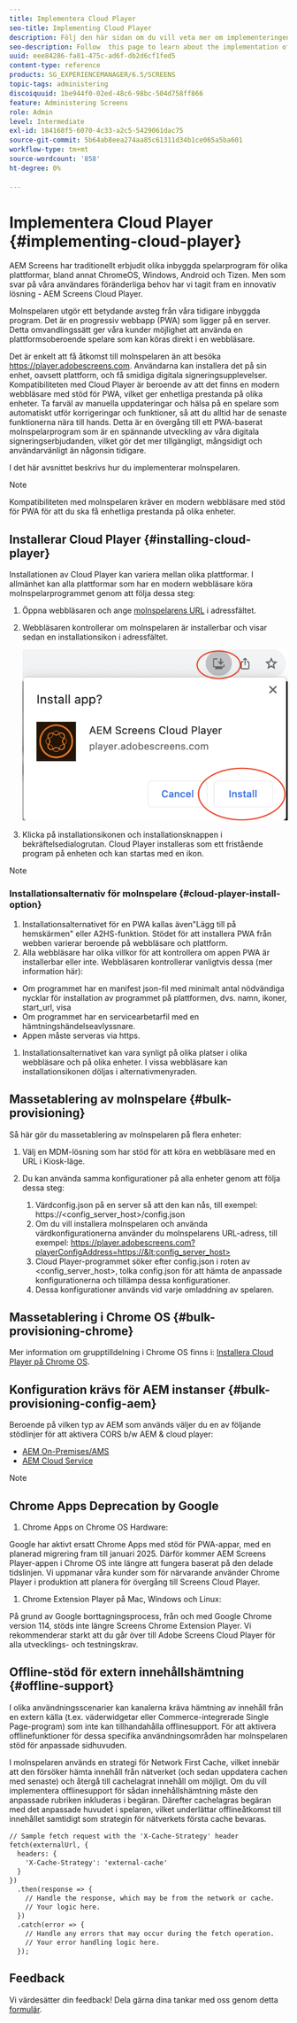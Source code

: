 ```yaml
---
title: Implementera Cloud Player
seo-title: Implementing Cloud Player
description: Följ den här sidan om du vill veta mer om implementeringen av Cloud Player.
seo-description: Follow  this page to learn about the implementation of the Cloud Player.
uuid: eee84286-fa81-475c-ad6f-db2d6cf1fed5
content-type: reference
products: SG_EXPERIENCEMANAGER/6.5/SCREENS
topic-tags: administering
discoiquuid: 1be944f0-02ed-48c6-98bc-504d758ff866
feature: Administering Screens
role: Admin
level: Intermediate
exl-id: 184168f5-6070-4c33-a2c5-5429061dac75
source-git-commit: 5b64ab8eea274aa85c61311d34b1ce065a5ba601
workflow-type: tm+mt
source-wordcount: '858'
ht-degree: 0%

---
```


# Implementera Cloud Player  {#implementing-cloud-player}

AEM Screens har traditionellt erbjudit olika inbyggda spelarprogram för olika plattformar, bland annat ChromeOS, Windows, Android och Tizen. Men som svar på våra användares föränderliga behov har vi tagit fram en innovativ lösning - AEM Screens Cloud Player.

Molnspelaren utgör ett betydande avsteg från våra tidigare inbyggda program. Det är en progressiv webbapp (PWA) som ligger på en server. Detta omvandlingssätt ger våra kunder möjlighet att använda en plattformsoberoende spelare som kan köras direkt i en webbläsare.

Det är enkelt att få åtkomst till molnspelaren än att besöka https://player.adobescreens.com. Användarna kan installera det på sin enhet, oavsett plattform, och få smidiga digitala signeringsupplevelser. Kompatibiliteten med Cloud Player är beroende av att det finns en modern webbläsare med stöd för PWA, vilket ger enhetliga prestanda på olika enheter. Ta farväl av manuella uppdateringar och hälsa på en spelare som automatiskt utför korrigeringar och funktioner, så att du alltid har de senaste funktionerna nära till hands. Detta är en övergång till ett PWA-baserat molnspelarprogram som är en spännande utveckling av våra digitala signeringserbjudanden, vilket gör det mer tillgängligt, mångsidigt och användarvänligt än någonsin tidigare.

I det här avsnittet beskrivs hur du implementerar molnspelaren.

>[!NOTE]
>
>Kompatibiliteten med molnspelaren kräver en modern webbläsare med stöd för PWA för att du ska få enhetliga prestanda på olika enheter.

## Installerar Cloud Player {#installing-cloud-player}

Installationen av Cloud Player kan variera mellan olika plattformar. I allmänhet kan alla plattformar som har en modern webbläsare köra molnspelarprogrammet genom att följa dessa steg:

1. Öppna webbläsaren och ange [molnspelarens URL](https://player.adobescreens.com) i adressfältet.
1. Webbläsaren kontrollerar om molnspelaren är installerbar och visar sedan en installationsikon i adressfältet.

   ![bild](/help/user-guide/assets/cloud-player-install.png)

1. Klicka på installationsikonen och installationsknappen i bekräftelsedialogrutan. Cloud Player installeras som ett fristående program på enheten och kan startas med en ikon.

>[!NOTE]
>
>### Installationsalternativ för molnspelare {#cloud-player-install-option}
>
1. Installationsalternativet för en PWA kallas även&quot;Lägg till på hemskärmen&quot; eller A2HS-funktion.  Stödet för att installera PWA från webben varierar beroende på webbläsare och plattform.
1. Alla webbläsare har olika villkor för att kontrollera om appen PWA är installerbar eller inte. Webbläsaren kontrollerar vanligtvis dessa (mer information här):
>
* Om programmet har en manifest json-fil med minimalt antal nödvändiga nycklar för installation av programmet på plattformen, dvs. namn, ikoner, start_url, visa
* Om programmet har en servicearbetarfil med en hämtningshändelseavlyssnare.
* Appen måste serveras via https.
>
1. Installationsalternativet kan vara synligt på olika platser i olika webbläsare och på olika enheter. I vissa webbläsare kan installationsikonen döljas i alternativmenyraden.

## Massetablering av molnspelare {#bulk-provisioning}

Så här gör du massetablering av molnspelaren på flera enheter:

1. Välj en MDM-lösning som har stöd för att köra en webbläsare med en URL i Kiosk-läge.
1. Du kan använda samma konfigurationer på alla enheter genom att följa dessa steg:

   1. Värdconfig.json på en server så att den kan nås, till exempel: https://&lt;config_server_host>/config.json
   1. Om du vill installera molnspelaren och använda värdkonfigurationerna använder du molnspelarens URL-adress, till exempel: https://player.adobescreens.com?playerConfigAddress=https://&lt;config_server_host>
   1. Cloud Player-programmet söker efter config.json i roten av &lt;config_server_host>, tolka config.json för att hämta de anpassade konfigurationerna och tillämpa dessa konfigurationer.
   1. Dessa konfigurationer används vid varje omladdning av spelaren.

## Massetablering i Chrome OS {#bulk-provisioning-chrome}

Mer information om grupptilldelning i Chrome OS finns i: [Installera Cloud Player på Chrome OS](https://main--screens-franklin-documentation--hlxscreens.hlx.page/updates/cloud-player/guides/chromeos-install-cloud-player).

## Konfiguration krävs för AEM instanser {#bulk-provisioning-config-aem}

Beroende på vilken typ av AEM som används väljer du en av följande stödlinjer för att aktivera CORS b/w AEM &amp; cloud player:
* [AEM On-Premises/AMS](https://main--screens-franklin-documentation--hlxscreens.hlx.live/updates/cloud-player/guides/cors-settings-aem-onpremandams)
* [AEM Cloud Service](https://main--screens-franklin-documentation--hlxscreens.hlx.live/updates/cloud-player/guides/cors-settings-aem-cs)

>[!NOTE]
>
## Chrome Apps Deprecation by Google
>
1. Chrome Apps on Chrome OS Hardware:
>
Google har aktivt ersatt Chrome Apps med stöd för PWA-appar, med en planerad migrering fram till januari 2025. Därför kommer AEM Screens Player-appen i Chrome OS inte längre att fungera baserat på den delade tidslinjen. Vi uppmanar våra kunder som för närvarande använder Chrome Player i produktion att planera för övergång till Screens Cloud Player.
>
1. Chrome Extension Player på Mac, Windows och Linux:
>
På grund av Google borttagningsprocess, från och med Google Chrome version 114, stöds inte längre Screens Chrome Extension Player. Vi rekommenderar starkt att du går över till Adobe Screens Cloud Player för alla utvecklings- och testningskrav.

## Offline-stöd för extern innehållshämtning {#offline-support}

I olika användningsscenarier kan kanalerna kräva hämtning av innehåll från en extern källa (t.ex. väderwidgetar eller Commerce-integrerade Single Page-program) som inte kan tillhandahålla offlinesupport. För att aktivera offlinefunktioner för dessa specifika användningsområden har molnspelaren stöd för anpassade sidhuvuden.

I molnspelaren används en strategi för Network First Cache, vilket innebär att den försöker hämta innehåll från nätverket (och sedan uppdatera cachen med senaste) och återgå till cachelagrat innehåll om möjligt. Om du vill implementera offlinesupport för sådan innehållshämtning måste den anpassade rubriken inkluderas i begäran. Därefter cachelagras begäran med det anpassade huvudet i spelaren, vilket underlättar offlineåtkomst till innehållet samtidigt som strategin för nätverkets första cache bevaras.

```
// Sample fetch request with the 'X-Cache-Strategy' header
fetch(externalUrl, {
  headers: {
    'X-Cache-Strategy': 'external-cache'
  }
})
  .then(response => {
    // Handle the response, which may be from the network or cache.
    // Your logic here.
  })
  .catch(error => {
    // Handle any errors that may occur during the fetch operation.
    // Your error handling logic here.
  }); 
```

## Feedback

Vi värdesätter din feedback! Dela gärna dina tankar med oss genom detta [formulär](https://forms.office.com/r/MQXX9JsuEd).
